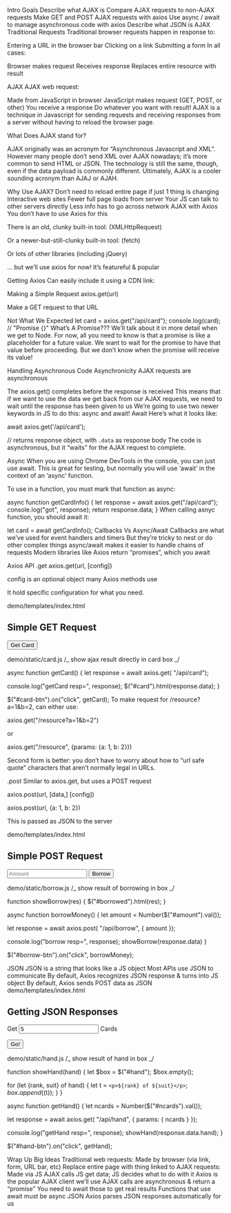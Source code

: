 Intro
Goals
Describe what AJAX is
Compare AJAX requests to non-AJAX requests
Make GET and POST AJAX requests with axios
Use async / await to manage asynchronous code with axios
Describe what JSON is
AJAX
Traditional Requests
Traditional browser requests happen in response to:

Entering a URL in the browser bar
Clicking on a link
Submitting a form
In all cases:

Browser makes request
Receives response
Replaces entire resource with result

AJAX
AJAX web request:

Made from JavaScript in browser
JavaScript makes request (GET, POST, or other)
You receive a response
Do whatever you want with result!
AJAX is a technique in Javascript for sending requests and receiving responses from a server without having to reload the browser page.

What Does AJAX stand for?

AJAX originally was an acronym for “Asynchronous Javascript and XML”. However many people don’t send XML over AJAX nowadays; it’s more common to send HTML or JSON. The technology is still the same, though, even if the data payload is commonly different. Ultimately, AJAX is a cooler sounding acronym than AJAJ or AJAH.

Why Use AJAX?
Don’t need to reload entire page if just 1 thing is changing
Interactive web sites
Fewer full page loads from server
Your JS can talk to other servers directly
Less info has to go across network
AJAX with Axios
You don’t have to use Axios for this

There is an old, clunky built-in tool: (XMLHttpRequest)

Or a newer-but-still-clunky built-in tool: (fetch)

Or lots of other libraries (including jQuery)

… but we’ll use axios for now! It’s featureful & popular

Getting Axios
Can easily include it using a CDN link:

<script src="https://unpkg.com/axios/dist/axios.js"></script>

Making a Simple Request
axios.get(url)

Make a GET request to that URL

Not What We Expected
let card = axios.get("/api/card");
console.log(card);
// "Promise {<pending>}"
What’s A Promise???
We’ll talk about it in more detail when we get to Node.
For now, all you need to know is that a promise is like a placeholder for a future value.
We want to wait for the promise to have that value before proceeding.
But we don’t know when the promise will receive its value!

Handling Asynchronous Code
Asynchronicity
AJAX requests are asynchronous

The axios.get() completes before the response is received
This means that if we want to use the data we get back from our AJAX requests, we need to wait until the response has been given to us
We’re going to use two newer keywords in JS to do this: async and await!
Await
Here’s what it looks like:

await axios.get('/api/card');

// returns response object, with `.data` as response body
The code is asynchronous, but it “waits” for the AJAX request to complete.

Async
When you are using Chrome DevTools in the console, you can just use await. This is great for testing, but normally you will use ‘await’ in the context of an ‘async’ function.

To use in a function, you must mark that function as async:

async function getCardInfo() {
let response = await axios.get("/api/card");
console.log("got", response);
return response.data;
}
When calling asnyc function, you should await it:

let card = await getCardInfo();
Callbacks Vs Async/Await
Callbacks are what we’ve used for event handlers and timers
But they’re tricky to nest or do other complex things
async/await makes it easier to handle chains of requests
Modern libraries like Axios return “promises”, which you await

Axios API
.get
axios.get(url, [config])

config is an optional object many Axios methods use

It hold specific configuration for what you need.

demo/templates/index.html

<h2>Simple GET Request</h2>

<button class="btn btn-primary"
        id="card-btn"> Get Card </button>

<div id="card" class="box"></div>

<script src="/static/card.js"></script>

demo/static/card.js
/_ show ajax result directly in card box _/

async function getCard() {
let response = await axios.get(
"/api/card");

console.log("getCard resp=", response);
$("#card").html(response.data);
}

$("#card-btn").on("click", getCard);
To make request for /resource?a=1&b=2, can either use:

axios.get("/resource?a=1&b=2")

or

axios.get("/resource", {params: {a: 1, b: 2}})

Second form is better: you don’t have to worry about how to “url safe quote” characters that aren’t normally legal in URLs.

.post
Similar to axios.get, but uses a POST request

axios.post(url, [data,] [config])

axios.post(url, {a: 1, b: 2})

This is passed as JSON to the server

demo/templates/index.html

<h2>Simple POST Request</h2>

<input id="amount" placeholder="Amount" />
<button class="btn btn-warning"
        id="borrow-btn"> Borrow </button>

<div id="borrowed" class="box"></div>

<script src="/static/borrow.js"></script>

demo/static/borrow.js
/_ show result of borrowing in box _/

function showBorrow(res) {
$("#borrowed").html(res);
}

async function borrowMoney() {
let amount = Number($("#amount").val());

let response = await axios.post(
"/api/borrow", { amount });

console.log("borrow resp=", response);
showBorrow(response.data)
}

$("#borrow-btn").on("click", borrowMoney);

JSON
JSON is a string that looks like a JS object
Most APIs use JSON to communicate
By default, Axios recognizes JSON response & turns into JS object
By default, Axios sends POST data as JSON
demo/templates/index.html

<h2>Getting JSON Responses</h2>

Get <input id="ncards" value="5" /> Cards

<button class="btn btn-primary"
        id="hand-btn">Go!</button>

<div id="hand" class="box"></div>

<script src="/static/hand.js"></script>

demo/static/hand.js
/_ show result of hand in box _/

function showHand(hand) {
let $box = $("#hand");
$box.empty();

for (let {rank, suit} of hand) {
let t = `<p>${rank} of ${suit}</p>`;
$box.append($(t));
}
}

async function getHand() {
let ncards = Number($("#ncards").val());

let response = await axios.get(
"/api/hand", { params: { ncards } });

console.log("getHand resp=", response);
showHand(response.data.hand);
}

$("#hand-btn").on("click", getHand);

Wrap Up
Big Ideas
Traditional web requests:
Made by browser (via link, form, URL bar, etc)
Replace entire page with thing linked to
AJAX requests:
Made via JS AJAX calls
JS get data; JS decides what to do with it
Axios is the popular AJAX client we’ll use
AJAX calls are asynchronous & return a “promise”
You need to await those to get real results
Functions that use await must be async
JSON
Axios parses JSON responses automatically for us
